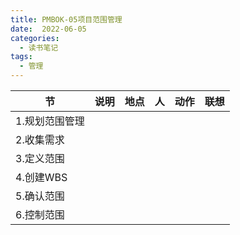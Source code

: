 ```yaml
---
title: PMBOK-05项目范围管理
date:  2022-06-05
categories:
  - 读书笔记
tags:
  - 管理
---
```


| 节             | 说明 | 地点 | 人   | 动作 | 联想 |
| -------------- | ---- | ---- | ---- | ---- | ---- |
| 1.规划范围管理 |      |      |      |      |      |
| 2.收集需求     |      |      |      |      |      |
| 3.定义范围     |      |      |      |      |      |
| 4.创建WBS      |      |      |      |      |      |
| 5.确认范围     |      |      |      |      |      |
| 6.控制范围     |      |      |      |      |      |




